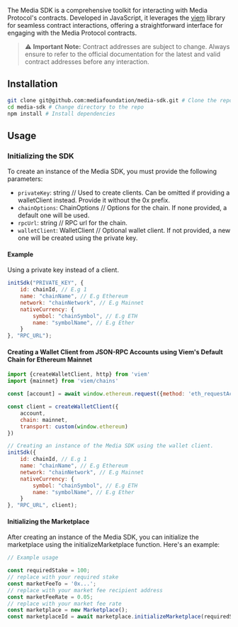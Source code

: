 The Media SDK is a comprehensive toolkit for interacting with Media Protocol's contracts. Developed in JavaScript, it
leverages the [viem](https://viem.sh/) library for seamless contract interactions, offering a straightforward interface
for engaging with the Media Protocol contracts.

> ⚠️ **Important Note:** Contract addresses are subject to change. Always ensure to refer to the official documentation
> for the latest and valid contract addresses before any interaction.

## Installation

```bash
git clone git@github.com:mediafoundation/media-sdk.git # Clone the repo
cd media-sdk # Change directory to the repo
npm install # Install dependencies
```

## Usage

### Initializing the SDK

To create an instance of the Media SDK, you must provide the following parameters:

- `privateKey`: string // Used to create clients. Can be omitted if providing a walletClient instead. Provide it without
  the 0x prefix.
- `chainOptions`: ChainOptions // Options for the chain. If none provided, a default one will be used.
- `rpcUrl`: string // RPC url for the chain.
- `walletClient`: WalletClient // Optional wallet client. If not provided, a new one will be created using the private
  key.

#### Example

Using a private key instead of a client.

```javascript
initSdk("PRIVATE_KEY", {
    id: chainId, // E.g 1
    name: "chainName", // E.g Ethereum
    network: "chainNetwork", // E.g Mainnet
    nativeCurrency: {
        symbol: "chainSymbol", // E.g ETH
        name: "symbolName", // E.g Ether
    }
}, "RPC_URL");
```

#### Creating a Wallet Client from JSON-RPC Accounts using Viem's Default Chain for Ethereum Mainnet

```javascript
import {createWalletClient, http} from 'viem'
import {mainnet} from 'viem/chains'

const [account] = await window.ethereum.request({method: 'eth_requestAccounts'})

const client = createWalletClient({
    account,
    chain: mainnet,
    transport: custom(window.ethereum)
})

// Creating an instance of the Media SDK using the wallet client. 
initSdk({
    id: chainId, // E.g 1
    name: "chainName", // E.g Ethereum
    network: "chainNetwork", // E.g Mainnet
    nativeCurrency: {
        symbol: "chainSymbol", // E.g ETH
        name: "symbolName", // E.g Ether
    }
}, "RPC_URL", client);
```

#### Initializing the Marketplace  
After creating an instance of the Media SDK, you can initialize the marketplace using the initializeMarketplace function. Here's an example: 

```javascript 
// Example usage 

const requiredStake = 100; 
// replace with your required stake 
const marketFeeTo = '0x...'; 
// replace with your market fee recipient address 
const marketFeeRate = 0.05; 
// replace with your market fee rate
const marketplace = new Marketplace(); 
const marketplaceId = await marketplace.initializeMarketplace(requiredStake, marketFeeTo, marketFeeRate);
```
